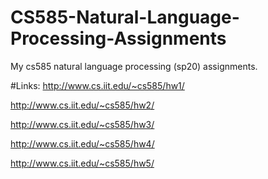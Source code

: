 # CS585-Natural-Language-Processing-Assignments
My cs585 natural language processing (sp20) assignments.

#Links:
http://www.cs.iit.edu/~cs585/hw1/

http://www.cs.iit.edu/~cs585/hw2/

http://www.cs.iit.edu/~cs585/hw3/

http://www.cs.iit.edu/~cs585/hw4/

http://www.cs.iit.edu/~cs585/hw5/
